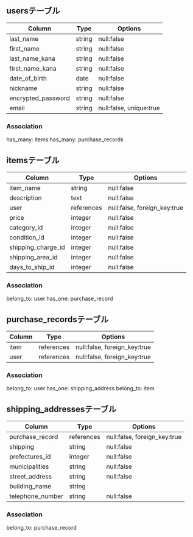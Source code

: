 ## usersテーブル
|Column            |Type   |Options                |
|------------------|-------|-----------------------|
|last_name         |string |null:false             |
|first_name        |string |null:false             |
|last_name_kana    |string |null:false             |
|first_name_kana   |string |null:false             |
|date_of_birth     |date   |null:false             |
|nickname          |string |null:false             |  
|encrypted_password|string |null:false             |
|email             |string |null:false, unique:true|

### Association
has_many: items
has_many: purchase_records

## itemsテーブル
|Column            |Type      |Options                     |
|------------------|----------|----------------------------|
|item_name         |string    |null:false                  |
|description       |text      |null:false                  |
|user              |references|null:false, foreign_key:true|
|price             |integer   |null:false                  |
|category_id       |integer   |null:false                  |
|condition_id      |integer   |null:false                  |
|shipping_charge_id|integer   |null:false                  |
|shipping_area_id  |integer   |null:false                  |
|days_to_ship_id   |integer   |null:false                  |

### Association
belong_to: user
has_one: purchase_record


## purchase_recordsテーブル
|Column|Type      |Options                     |
|------|----------|----------------------------|
|item  |references|null:false, foreign_key:true|
|user  |references|null:false, foreign_key:true|

### Association
belong_to: user
has_one: shipping_address
belong_to: item

## shipping_addressesテーブル
|Column           |Type      |Options                     |
|-----------------|----------|----------------------------|
|purchase_record  |references|null:false, foreign_key:true|
|shipping         |string    |null:false                  |
|prefectures_id   |integer   |null:false                  |
|municipalities   |string    |null:false                  |
|street_address   |string    |null:false                  |
|building_name    |string    |                            |
|telephone_number |string    |null:false                  |

### Association
belong_to: purchase_record